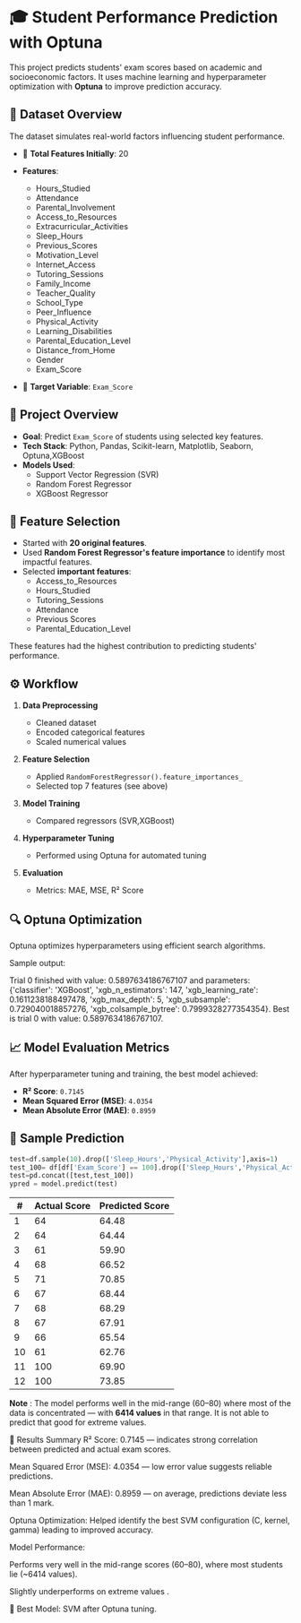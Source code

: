 # 🎓 Student Performance Prediction with Optuna

This project predicts students' exam scores based on academic and socioeconomic factors. It uses machine learning and hyperparameter optimization with **Optuna** to improve prediction accuracy.
## 📁 Dataset Overview

The dataset simulates real-world factors influencing student performance.

- 🔢 **Total Features Initially**: 20
- **Features**:
  - Hours_Studied
  - Attendance
  - Parental_Involvement
  - Access_to_Resources
  - Extracurricular_Activities
  - Sleep_Hours
  - Previous_Scores
  - Motivation_Level
  - Internet_Access
  - Tutoring_Sessions
  - Family_Income
  - Teacher_Quality
  - School_Type
  - Peer_Influence
  - Physical_Activity
  - Learning_Disabilities
  - Parental_Education_Level
  - Distance_from_Home
  - Gender
  - Exam_Score


- 🎯 **Target Variable**: `Exam_Score`


## 📌 Project Overview

- **Goal**: Predict `Exam_Score` of students using selected key features.
- **Tech Stack**: Python, Pandas, Scikit-learn, Matplotlib, Seaborn, Optuna,XGBoost
- **Models Used**:
  - Support Vector Regression (SVR)
  - Random Forest Regressor
  - XGBoost Regressor
 
## 🧪 Feature Selection

- Started with **20 original features**.
- Used **Random Forest Regressor's feature importance** to identify most impactful features.
- Selected **important features**:
  - Access_to_Resources
  - Hours_Studied
  - Tutoring_Sessions
  - Attendance
  - Previous Scores
  - Parental_Education_Level

 
These features had the highest contribution to predicting students' performance.

## ⚙️ Workflow

1. **Data Preprocessing**
   - Cleaned dataset
   - Encoded categorical features
   - Scaled numerical values

2. **Feature Selection**
   - Applied `RandomForestRegressor().feature_importances_`
   - Selected top 7 features (see above)

3. **Model Training**
   - Compared regressors (SVR,XGBoost)

4. **Hyperparameter Tuning**
   - Performed using Optuna for automated tuning

5. **Evaluation**
   - Metrics: MAE, MSE, R² Score

## 🔍 Optuna Optimization

Optuna optimizes hyperparameters using efficient search algorithms.

Sample output:

Trial 0 finished with value: 0.5897634186767107 and parameters: {'classifier': 'XGBoost', 'xgb_n_estimators': 147, 'xgb_learning_rate': 0.1611238188497478, 'xgb_max_depth': 5, 'xgb_subsample': 0.729040018857276, 'xgb_colsample_bytree': 0.7999328277354354}. Best is trial 0 with value: 0.5897634186767107.

## 📈 Model Evaluation Metrics

After hyperparameter tuning and training, the best model achieved:

- **R² Score**: `0.7145`
- **Mean Squared Error (MSE)**: `4.0354`
- **Mean Absolute Error (MAE)**: `0.8959`

## 🧠 Sample Prediction

```python
test=df.sample(10).drop(['Sleep_Hours','Physical_Activity'],axis=1)
test_100= df[df['Exam_Score'] == 100].drop(['Sleep_Hours','Physical_Activity'],axis=1)
test=pd.concat([test,test_100])
ypred = model.predict(test)
```

| #   | Actual Score | Predicted Score       |
|-----|--------------|------------------------|
| 1   | 64           | 64.48                  |
| 2   | 64           | 64.44                  |
| 3   | 61           | 59.90                  |
| 4   | 68           | 66.52                  |
| 5   | 71           | 70.85                  |
| 6   | 67           | 68.44                  |
| 7   | 68           | 68.29                  |
| 8   | 67           | 67.91                  |
| 9   | 66           | 65.54                  |
| 10  | 61           | 62.76                  |
| 11  | 100          | 69.90                  |
| 12  | 100          | 73.85                  |

**Note** : The model performs well in the mid-range (60–80) where most of the data is concentrated — with **6414 values** in that range. It is not able to predict that good for extreme values.

🏁 Results Summary
R² Score: 0.7145 — indicates strong correlation between predicted and actual exam scores.

Mean Squared Error (MSE): 4.0354 — low error value suggests reliable predictions.

Mean Absolute Error (MAE): 0.8959 — on average, predictions deviate less than 1 mark.

Optuna Optimization: Helped identify the best SVM configuration (C, kernel, gamma) leading to improved accuracy.

Model Performance:

Performs very well in the mid-range scores (60–80), where most students lie (~6414 values).

Slightly underperforms on extreme values .

🔬 Best Model: SVM after Optuna tuning.
